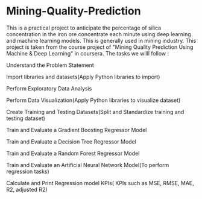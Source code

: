 # Mining-Quality-Prediction
This is a practical project to anticipate the percentage of silica concentration in the iron ore concentrate each minute using deep learning and machine learning models. This is generally used in mining industry. This project is taken from the course project of "Mining Quality Prediction Using Machine & Deep Learning" in coursera. The tasks we willl follow :

Understand the Problem Statement

Import libraries and datasets(Apply Python libraries to import)

Perform Exploratory Data Analysis

Perform Data Visualization(Apply Python libraries to visualize dataset)

Create Training and Testing Datasets(Split and Standardize training and testing dataset)

Train and Evaluate a Gradient Boosting Regressor Model

Train and Evaluate a Decision Tree Regressor Model

Train and Evaluate a Random Forest Regressor Model

Train and Evaluate an Artificial Neural Network Model(To perform regression tasks)

Calculate and Print Regression model KPIs( KPIs such as MSE, RMSE, MAE, R2, adjusted R2)
